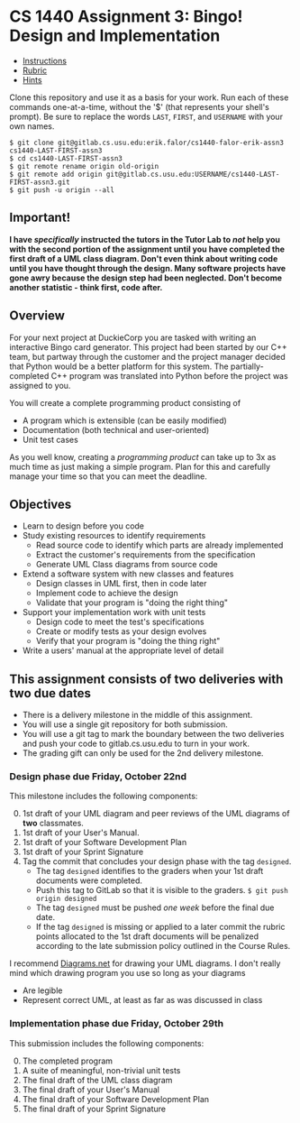 # CS 1440 Assignment 3: Bingo! Design and Implementation

* [Instructions](./instructions/README.md)
* [Rubric](./instructions/Rubric.md)
* [Hints](./instructions/Hints.md)

Clone this repository and use it as a basis for your work.  Run each of these
commands one-at-a-time, without the '$' (that represents your shell's prompt).
Be sure to replace the words `LAST`, `FIRST`, and `USERNAME` with your own
names.

```
$ git clone git@gitlab.cs.usu.edu:erik.falor/cs1440-falor-erik-assn3 cs1440-LAST-FIRST-assn3
$ cd cs1440-LAST-FIRST-assn3
$ git remote rename origin old-origin
$ git remote add origin git@gitlab.cs.usu.edu:USERNAME/cs1440-LAST-FIRST-assn3.git
$ git push -u origin --all
```

## Important!
**I have _specifically_  instructed the tutors in the Tutor Lab to  _not_  help you with the second portion of the assignment until you have completed the first draft of a UML class diagram.  Don't even think about writing code until you have thought through the design. Many software projects have gone awry because the design step had been neglected. Don't become another statistic - think first, code after.**


## Overview

For your next project at DuckieCorp you are tasked with writing an interactive
Bingo card generator.  This project had been started by our C++ team, but
partway through the customer and the project manager decided that Python would
be a better platform for this system.  The partially-completed C++ program was
translated into Python before the project was assigned to you.

You will create a complete programming product consisting of

*   A program which is extensible (can be easily modified)
*   Documentation (both technical and user-oriented)
*   Unit test cases

As you well know, creating a *programming product* can take up to 3x as much
time as just making a simple program.  Plan for this and carefully manage your
time so that you can meet the deadline.

## Objectives

*   Learn to design before you code
*   Study existing resources to identify requirements
    *   Read source code to identify which parts are already implemented
    *   Extract the customer's requirements from the specification
    *   Generate UML Class diagrams from source code
*   Extend a software system with new classes and features
    *   Design classes in UML first, then in code later
    *   Implement code to achieve the design
    *   Validate that your program is "doing the right thing"
*   Support your implementation work with unit tests
    *   Design code to meet the test's specifications
    *   Create or modify tests as your design evolves
    *   Verify that your program is "doing the thing right"
*   Write a users' manual at the appropriate level of detail


## This assignment consists of two deliveries with two due dates

* There is a delivery milestone in the middle of this assignment.
* You will use a single git repository for both submission.
* You will use a git tag to mark the boundary between the two deliveries and push your code to gitlab.cs.usu.edu to turn in your work.
* The grading gift can only be used for the 2nd delivery milestone.


### Design phase due Friday, October 22nd

This milestone includes the following components:

0.  1st draft of your UML diagram and peer reviews of the UML diagrams of **two** classmates.
1.  1st draft of your User's Manual.
2.  1st draft of your Software Development Plan
3.  1st draft of your Sprint Signature
4.  Tag the commit that concludes your design phase with the tag `designed`.
    *   The tag `designed` identifies to the graders when your 1st draft documents were completed.
    *   Push this tag to GitLab so that it is visible to the graders.
        `$ git push origin designed`
    *   The tag `designed` must be pushed _one week_ before the final due date.
    *   If the tag `designed` is missing or applied to a later commit the rubric points allocated to the 1st draft documents will be penalized according to the late submission policy outlined in the Course Rules.

I recommend [Diagrams.net](https://app.diagrams.net/) for drawing your UML diagrams. I don't really mind which drawing program you use so long as your diagrams

-   Are legible
-   Represent correct UML, at least as far as was discussed in class


### Implementation phase due Friday, October 29th

This submission includes the following components:

0.  The completed program
1.  A suite of meaningful, non-trivial unit tests
2.  The final draft of the UML class diagram
3.  The final draft of your User's Manual
4.  The final draft of your Software Development Plan
5.  The final draft of your Sprint Signature
